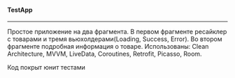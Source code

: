 #### TestApp
____
Простое приложение на два фрагмента.
В первом фрагменте ресайклер с товарами и тремя вьюхолдерами(Loading, Success, Error). 
Во втором фрагменте подробная информация о товаре.
Использованы: Clean Architecture, MVVM, LiveData, Coroutines, Retrofit, Picasso, Room.

Код покрыт юнит тестами
